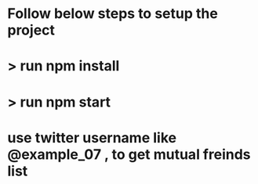 # Follow below steps to setup the project
# > run npm install
# > run npm start

# use twitter username like @example_07 , to get mutual freinds list
